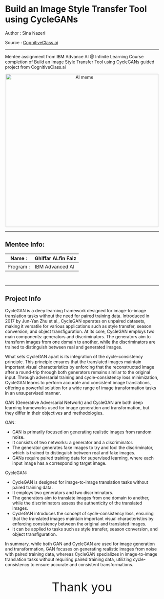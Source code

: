 # Build an Image Style Transfer Tool using CycleGANs

Author : Sina Nazeri

Source : [CognitiveClass.ai](https://cognitiveclass.ai/courses/course-v1:IBM+GPXX0KSEEN+v1?authuser=0 "Build an Image Style Transfer Tool using CycleGANs")

---

Mentee assignment from IBM Advance AI @ Infinite Learning Course completion of Build an Image Style Transfer Tool using CycleGANs guided project from CognitiveClass.ai

<p style="text-align:center">
    <img src="https://pbs.twimg.com/media/FjJyBVrXEAIUKXX?format=jpg&name=large" width="500" alt="AI meme"  />
    </a>
</p>

---



## Mentee Info:


| Name :| Ghiffar ALfin Faiz |
|--------|--------------------|
| Program : | IBM Advanced AI |

<br>

---

## Project Info

CycleGAN is a deep learning framework designed for image-to-image translation tasks without the need for paired training data. Introduced in 2017 by Jun-Yan Zhu et al., CycleGAN operates on unpaired datasets, making it versatile for various applications such as style transfer, season conversion, and object transfiguration. At its core, CycleGAN employs two main components: generators and discriminators. The generators aim to transform images from one domain to another, while the discriminators are trained to distinguish between real and generated images. 

What sets CycleGAN apart is its integration of the cycle-consistency principle. This principle ensures that the translated images maintain important visual characteristics by enforcing that the reconstructed image after a round-trip through both generators remains similar to the original input. Through adversarial training and cycle-consistency loss minimization, CycleGAN learns to perform accurate and consistent image translations, offering a powerful solution for a wide range of image transformation tasks in an unsupervised manner.

GAN (Generative Adversarial Network) and CycleGAN are both deep learning frameworks used for image generation and transformation, but they differ in their objectives and methodologies.

GAN:

- GAN is primarily focused on generating realistic images from random noise.
- It consists of two networks: a generator and a discriminator.
- The generator generates fake images to try and fool the discriminator, which is trained to distinguish between real and fake images.
- GANs require paired training data for supervised learning, where each input image has a corresponding target image.

CycleGAN:

- CycleGAN is designed for image-to-image translation tasks without paired training data.
- It employs two generators and two discriminators.
- The generators aim to translate images from one domain to another, while the discriminators assess the authenticity of the translated images.
- CycleGAN introduces the concept of cycle-consistency loss, ensuring that the translated images maintain important visual characteristics by enforcing consistency between the original and translated images.
- It can be applied to tasks such as style transfer, season conversion, and object transfiguration.

In summary, while both GAN and CycleGAN are used for image generation and transformation, GAN focuses on generating realistic images from noise with paired training data, whereas CycleGAN specializes in image-to-image translation tasks without requiring paired training data, utilizing cycle-consistency to ensure accurate and consistent transformations.




<p style="font-size:40px; text-align:center">Thank you</p>
